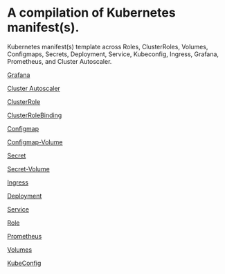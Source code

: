 # A compilation of Kubernetes manifest(s). 

Kubernetes manifest(s) template across Roles, ClusterRoles, Volumes, Configmaps, Secrets, Deployment, Service, Kubeconfig, Ingress, Grafana, Prometheus, and Cluster Autoscaler.

[Grafana](grafana/grafana.yaml)

[Cluster Autoscaler](k8s-autoscaler/k8s-autoscaler.yaml)

[ClusterRole](k8s-clusterRole-manifest/k8s-clusterRole.yaml)

[ClusterRoleBinding](k8s-clusterRole-manifest/k8s-clusterRoleBinding.yaml)

[Configmap](k8s-configmap-manifest/k8s-configmap.yaml)

[Configmap-Volume](k8s-configmap-volume-manifest/k8s-configmap-volume.yaml)

[Secret](k8s-Secret-manifest/k8s-secret.yaml)

[Secret-Volume](k8s-Secret-volume-manifest/k8s-secret-volume.yaml)

[Ingress](k8s-ingress-manifest/k8s-ingress.yaml)

[Deployment](k8s-manifest/k8s-deployment-service.yaml)

[Service](k8s-manifest/k8s-deployment-service.yaml)

[Role]()

[Prometheus]()

[Volumes]()

[KubeConfig]()
